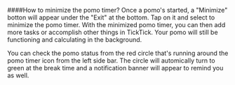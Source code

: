 ####How to minimize the pomo timer?
Once a pomo's started, a "Minimize" botton will appear under the "Exit" at the bottom. Tap on it and select to minimize the pomo timer. With the minimized pomo timer, you can then add more tasks or accomplish other things in TickTick. Your pomo will still be functioning and calculating in the background. 


You can check the pomo status from the red circle that's running around the pomo timer icon from the left side bar. The circle will automically turn to green at the break time and a notification banner will appear to remind you as well. 
